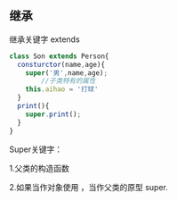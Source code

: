 ## 继承

继承关键字 extends

```js
class Son extends Person{
  consturctor(name,age){
    super('男',name,age);
		//子类特有的属性
    this.aihao = '打球'
  }
  print(){
    super.print();
  }  
}
```

Super关键字：

1.父类的构造函数

2.如果当作对象使用 ，当作父类的原型 super.